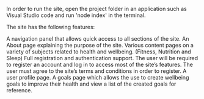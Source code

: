 In order to run the site, open the project folder in an application such as Visual Studio code and run 'node index' in the terminal.

The site has the following features:

A navigation panel that allows quick access to all sections of the site.
An About page explaining the purpose of the site.
Various content pages on a variety of subjects related to health and wellbeing. (Fitness, Nutrition and Sleep)
Full registration and authentication support. The user will be required to register an account and log in to access most of the site’s features. The user must agree to the site’s terms and conditions in order to register.
A user profile page.
A goals page which allows the use to create wellbeing goals to improve their health and view a list of the created goals for reference.
